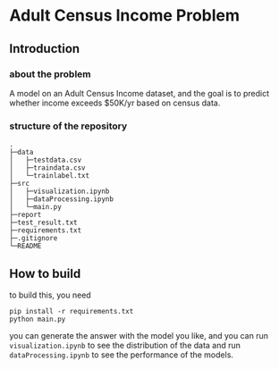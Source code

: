# Adult Census Income Problem

## Introduction
### about the problem
A model on an Adult Census Income  dataset, and the goal is to predict whether income exceeds $50K/yr based on census  data.

### structure of the repository
```
.
├─data
│   ├─testdata.csv
│   ├─traindata.csv
│   └─trainlabel.txt
├─src
│   ├─visualization.ipynb
│   ├─dataProcessing.ipynb
│   └─main.py
├─report
├─test_result.txt
├─requirements.txt
├─.gitignore
└─README
```

## How to build
to build this, you need
```
pip install -r requirements.txt
python main.py
```
you can generate the answer with the model you like, and you can run `visualization.ipynb` to see the distribution of the data and run `dataProcessing.ipynb` to see the performance of the models.

